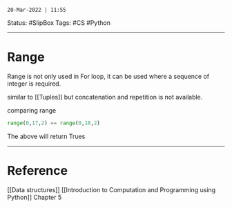 `20-Mar-2022 | 11:55`

Status: #SlipBox 
Tags: #CS #Python 

---
# Range

Range is not only used in For loop, it can be used where a sequence of integer is required.

similar to [[Tuples]] but concatenation and repetition is not available. 

comparing range
```py
range(0,17,2) == range(0,18,2)
```
The above will return Trues


---
# Reference

[[Data structures]]
[[Introduction to Computation and Programming using Python]] Chapter 5